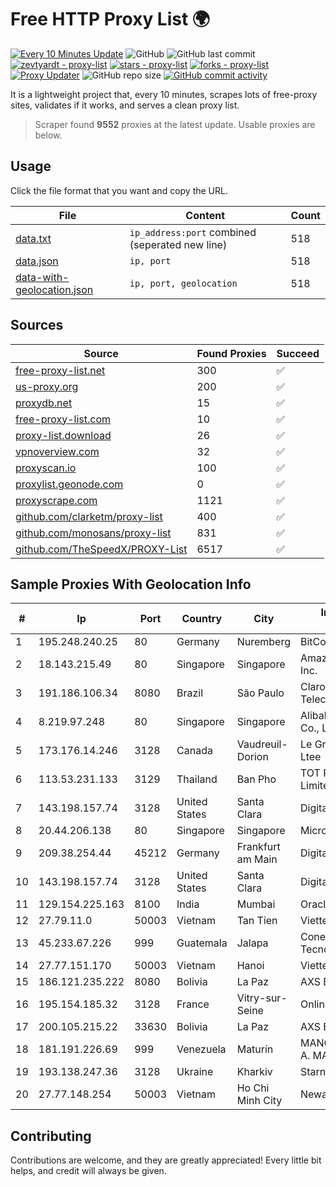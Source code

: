 
# Free HTTP Proxy List 🌍

[![Every 10 Minutes Update](https://github.com/mertguvencli/http-proxy-list/actions/workflows/main.yml/badge.svg?branch=main)](https://github.com/mertguvencli/http-proxy-list/actions/workflows/main.yml)
![GitHub](https://img.shields.io/github/license/mertguvencli/http-proxy-list)
![GitHub last commit](https://img.shields.io/github/last-commit/mertguvencli/http-proxy-list)
[![zevtyardt - proxy-list](https://img.shields.io/static/v1?label=zevtyardt&message=proxy-list&color=blue&logo=github)](https://github.com/zevtyardt/proxy-list "Go to GitHub repo")
[![stars - proxy-list](https://img.shields.io/github/stars/zevtyardt/proxy-list?style=social)](https://github.com/zevtyardt/proxy-list)
[![forks - proxy-list](https://img.shields.io/github/forks/zevtyardt/proxy-list?style=social)](https://github.com/zevtyardt/proxy-list)
[![Proxy Updater](https://github.com/zevtyardt/proxy-list/workflows/Proxy%20Updater/badge.svg)](https://github.com/zevtyardt/proxy-list/actions?query=workflow:"Proxy+Updater")
![GitHub repo size](https://img.shields.io/github/repo-size/zevtyardt/proxy-list)
[![GitHub commit activity](https://img.shields.io/github/commit-activity/m/zevtyardt/proxy-list?logo=commits)](https://github.com/zevtyardt/proxy-list/commits/main)

It is a lightweight project that, every 10 minutes, scrapes lots of free-proxy sites, validates if it works, and serves a clean proxy list.

> Scraper found **9552** proxies at the latest update. Usable proxies are below.

## Usage

Click the file format that you want and copy the URL.

|File|Content|Count|
|----|-------|-----|
|[data.txt](https://raw.githubusercontent.com/mertguvencli/http-proxy-list/main/proxy-list/data.txt)|`ip_address:port` combined (seperated new line)|518|
|[data.json](https://raw.githubusercontent.com/mertguvencli/http-proxy-list/main/proxy-list/data.json)|`ip, port`|518|
|[data-with-geolocation.json](https://raw.githubusercontent.com/mertguvencli/http-proxy-list/main/proxy-list/data-with-geolocation.json)|`ip, port, geolocation`|518|

## Sources

|Source|Found Proxies|Succeed|
|------|-------------|-------|
|[free-proxy-list.net](https://free-proxy-list.net)|300|✅|
|[us-proxy.org](https://www.us-proxy.org)|200|✅|
|[proxydb.net](http://proxydb.net)|15|✅|
|[free-proxy-list.com](https://free-proxy-list.com/?page=&port=&type%5B%5D=http&type%5B%5D=https&up_time=0&search=Search)|10|✅|
|[proxy-list.download](https://www.proxy-list.download/HTTP)|26|✅|
|[vpnoverview.com](https://vpnoverview.com/privacy/anonymous-browsing/free-proxy-servers)|32|✅|
|[proxyscan.io](https://www.proxyscan.io)|100|✅|
|[proxylist.geonode.com](https://proxylist.geonode.com/api/proxy-list?limit=300&page=1&sort_by=lastChecked&sort_type=desc&protocols=http,https)|0|✅|
|[proxyscrape.com](https://api.proxyscrape.com/v2/?request=displayproxies&protocol=http&timeout=10000&country=all&ssl=all&anonymity=all)|1121|✅|
|[github.com/clarketm/proxy-list](https://raw.githubusercontent.com/clarketm/proxy-list/master/proxy-list-raw.txt)|400|✅|
|[github.com/monosans/proxy-list](https://raw.githubusercontent.com/monosans/proxy-list/main/proxies/http.txt)|831|✅|
|[github.com/TheSpeedX/PROXY-List](https://raw.githubusercontent.com/TheSpeedX/PROXY-List/master/http.txt)|6517|✅|


## Sample Proxies With Geolocation Info

|#|Ip|Port|Country|City|Internet Service Provider|
|-|--|----|-------|----|-------------------------|
|1|195.248.240.25|80|Germany|Nuremberg|BitCommand|
|2|18.143.215.49|80|Singapore|Singapore|Amazon Technologies Inc.|
|3|191.186.106.34|8080|Brazil|São Paulo|Claro NXT Telecomunicacoes Ltda|
|4|8.219.97.248|80|Singapore|Singapore|Alibaba (US) Technology Co., Ltd.|
|5|173.176.14.246|3128|Canada|Vaudreuil-Dorion|Le Groupe Videotron Ltee|
|6|113.53.231.133|3129|Thailand|Ban Pho|TOT Public Company Limited|
|7|143.198.157.74|3128|United States|Santa Clara|DigitalOcean, LLC|
|8|20.44.206.138|80|Singapore|Singapore|Microsoft Corporation|
|9|209.38.254.44|45212|Germany|Frankfurt am Main|DigitalOcean, LLC|
|10|143.198.157.74|3128|United States|Santa Clara|DigitalOcean, LLC|
|11|129.154.225.163|8100|India|Mumbai|Oracle Corporation|
|12|27.79.11.0|50003|Vietnam|Tan Tien|Viettel Corporation|
|13|45.233.67.226|999|Guatemala|Jalapa|Conectividad Y Tecnologia S.A.|
|14|27.77.151.170|50003|Vietnam|Hanoi|Viettel Group|
|15|186.121.235.222|8080|Bolivia|La Paz|AXS Bolivia S. A.|
|16|195.154.185.32|3128|France|Vitry-sur-Seine|Online S.A.S.|
|17|200.105.215.22|33630|Bolivia|La Paz|AXS Bolivia S. A.|
|18|181.191.226.69|999|Venezuela|Maturín|MANGO NETWORK, C. A. MANGONET, C. A|
|19|193.138.247.36|3128|Ukraine|Kharkiv|Starnet TC LLC|
|20|27.77.148.254|50003|Vietnam|Ho Chi Minh City|Newass2011xDSLHCMC|



## Contributing

Contributions are welcome, and they are greatly appreciated! Every
little bit helps, and credit will always be given.

